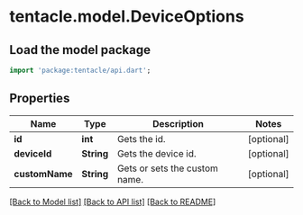 # tentacle.model.DeviceOptions

## Load the model package
```dart
import 'package:tentacle/api.dart';
```

## Properties
Name | Type | Description | Notes
------------ | ------------- | ------------- | -------------
**id** | **int** | Gets the id. | [optional] 
**deviceId** | **String** | Gets the device id. | [optional] 
**customName** | **String** | Gets or sets the custom name. | [optional] 

[[Back to Model list]](../README.md#documentation-for-models) [[Back to API list]](../README.md#documentation-for-api-endpoints) [[Back to README]](../README.md)



